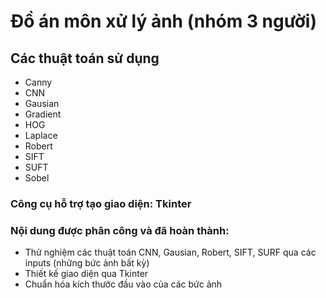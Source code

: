 # Đồ án môn xử lý ảnh (nhóm 3 người)
<h2>Các thuật toán sử dụng</h2>

+ Canny
+ CNN
+ Gausian
+ Gradient
+ HOG
+ Laplace
+ Robert
+ SIFT
+ SUFT
+ Sobel
  
<h3>Công cụ hỗ trợ tạo giao diện: Tkinter</h3>

<h3>Nội dung được phân công và đã hoàn thành:</h3>

+ Thử nghiệm các thuật toán CNN, Gausian, Robert, SIFT, SURF qua các inputs (những bức ảnh bất kỳ)
+ Thiết kế giao diện qua Tkinter
+ Chuẩn hóa kích thước đầu vào của các bức ảnh
